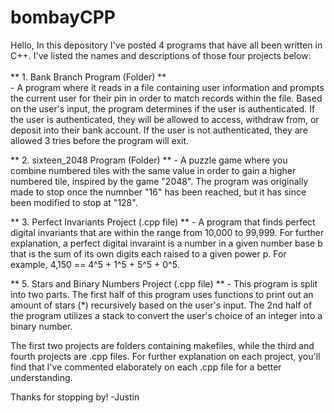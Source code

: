 # bombayCPP
Hello,
In this depository I've posted 4 programs that have all been written in C++. I've listed the names and descriptions of those four projects below:
\
\
 ** 1. Bank Branch Program (Folder) ** \
         - A program where it reads in a file containing user information and prompts the current user for their pin in order to match records within the file.
         Based on the user's input, the program determines if the user is authenticated. If the user is authenticated, they will be allowed to access, withdraw
         from, or deposit into their bank account. If the user is not authenticated, they are allowed 3 tries before the program will exit.
 
 
 ** 2. sixteen_2048 Program (Folder) **
        - A puzzle game where you combine numbered tiles with the same value in order to gain a higher numbered tile, inspired by the game "2048". The program
          was originally made to stop once the numnber "16" has been reached, but it has since been modified to stop at "128".
          
 
 ** 3. Perfect Invariants Project (.cpp file) **
        - A program that finds perfect digital invariants that are within the range from 10,000 to 99,999. 
          For further explanation, a perfect digital invaraint is a number in a given number base b that is the sum of its own digits each raised to a given power
          p. For example, 4,150 == 4^5 + 1^5 + 5^5 + 0^5.


 ** 5. Stars and Binary Numbers Project (.cpp file) **
        - This program is split into two parts. The first half of this program uses functions to print out an amount of stars (*) recursively based on the user's
          input. The 2nd half of the program utilizes a stack to convert the user's choice of an integer into a binary number. 


The first two projects are folders containing makefiles, while the third and fourth projects are .cpp files. For further explanation on each project, you'll 
find that I've commented elaborately on each .cpp file for a better understanding. 
  
  
  
  Thanks for stopping by!
  -Justin 
